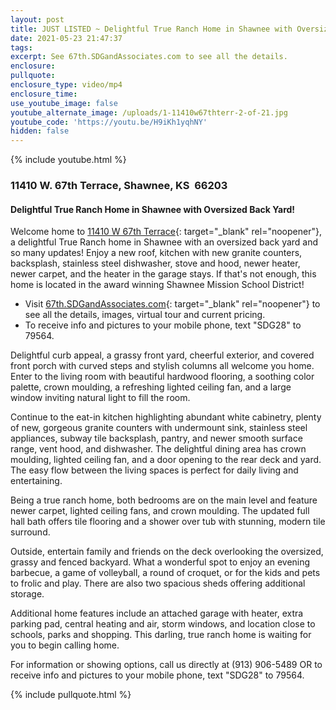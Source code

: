 ```yaml
---
layout: post
title: JUST LISTED ~ Delightful True Ranch Home in Shawnee with Oversized Back Yard!
date: 2021-05-23 21:47:37
tags:
excerpt: See 67th.SDGandAssociates.com to see all the details.
enclosure:
pullquote:
enclosure_type: video/mp4
enclosure_time:
use_youtube_image: false
youtube_alternate_image: /uploads/1-11410w67thterr-2-of-21.jpg
youtube_code: 'https://youtu.be/H9iKh1yqhNY'
hidden: false
---
```

{% include youtube.html %}

### 11410 W. 67th Terrace, Shawnee, KS&nbsp; 66203

#### Delightful True Ranch Home in Shawnee with Oversized Back Yard\!

Welcome home to [11410 W 67th Terrace](http://67th.SDGandAssociates.com){: target="_blank" rel="noopener"}, a delightful True Ranch home in Shawnee with an oversized back yard and so many updates\! Enjoy a new roof, kitchen with new granite counters, backsplash, stainless steel dishwasher, stove and hood, newer heater, newer carpet, and the heater in the garage stays. If that's not enough, this home is located in the award winning Shawnee Mission School District\!

* Visit [67th.SDGandAssociates.com](http://67th.SDGandAssociates.com){: target="_blank" rel="noopener"} to see all the details, images, virtual tour and current pricing.
* To receive info and pictures to your mobile phone, text "SDG28" to 79564.

Delightful curb appeal, a grassy front yard, cheerful exterior, and covered front porch with curved steps and stylish columns all welcome you home. Enter to the living room with beautiful hardwood flooring, a soothing color palette, crown moulding, a refreshing lighted ceiling fan, and a large window inviting natural light to fill the room.

Continue to the eat-in kitchen highlighting abundant white cabinetry, plenty of new, gorgeous granite counters with undermount sink, stainless steel appliances, subway tile backsplash, pantry, and newer smooth surface range, vent hood, and dishwasher. The delightful dining area has crown moulding, lighted ceiling fan, and a door opening to the rear deck and yard. The easy flow between the living spaces is perfect for daily living and entertaining.

Being a true ranch home, both bedrooms are on the main level and feature newer carpet, lighted ceiling fans, and crown moulding. The updated full hall bath offers tile flooring and a shower over tub with stunning, modern tile surround.

Outside, entertain family and friends on the deck overlooking the oversized, grassy and fenced backyard. What a wonderful spot to enjoy an evening barbecue, a game of volleyball, a round of croquet, or for the kids and pets to frolic and play. There are also two spacious sheds offering additional storage.

Additional home features include an attached garage with heater, extra parking pad, central heating and air, storm windows, and location close to schools, parks and shopping. This darling, true ranch home is waiting for you to begin calling home.

For information or showing options, call us directly at (913) 906-5489 OR to receive info and pictures to your mobile phone, text "SDG28" to 79564.

{% include pullquote.html %}
